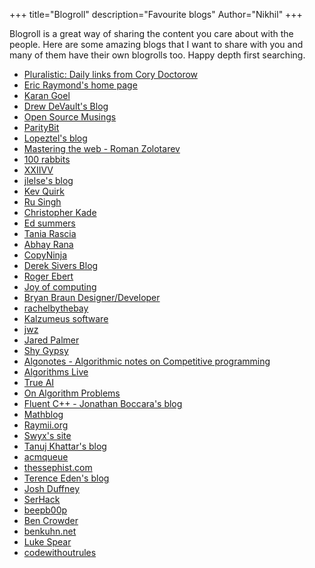+++
title="Blogroll"
description="Favourite blogs"
Author="Nikhil"
+++

Blogroll is a great way of sharing the content you care about with the people. Here are some amazing blogs that I want to share with you and many of them have their own blogrolls too. Happy depth first searching.
- [Pluralistic: Daily links from Cory Doctorow](https://pluralistic.net)
- [Eric Raymond's home page](https://www.catb.org/esr)
- [Karan Goel](https://goel.io)
- [Drew DeVault's Blog](https://drewdevault.com)
- [Open Source Musings](https://opensourcemusings.com)
- [ParityBit](https://paritybit.ca)
- [Lopeztel's blog](https://qua.name/lopeztel)
- [Mastering the web - Roman Zolotarev](https://romanzolotarev.com)
- [100 rabbits](https://100r.co)
- [XXIIVV](https://wiki.xxiivv.com)
- [jlelse's blog](https://jlelse.blog)
- [Kev Quirk](https://kevq.uk)
- [Ru Singh](https://rusingh.com)
- [Christopher Kade](https://christopherkade.com)
- [Ed summers](https://inkdroid.org)
- [Tania Rascia](https://www.taniarascia.com)
- [Abhay Rana](https://captnemo.in)
- [CopyNinja](https://copyninja.info)
- [Derek Sivers Blog](https://sive.rs/blog)
- [Roger Ebert](https://www.rogerebert.com)
- [Joy of computing](https://joy.recurse.com)
- [Bryan Braun Designer/Developer](https://bryanbraun.com)
- [rachelbythebay](https://rachelbythebay.com)
- [Kalzumeus software](https://www.kalzumeus.com)
- [jwz](https://www.jwz.org/blog/)
- [Jared Palmer](https://jaredpalmer.com)
- [Shy Gypsy](http://shygypsy.com)
- [Algonotes - Algorithmic notes on Competitive programming](http://www.algonotes.com)
- [Algorithms Live](https://algorithms-live.blogspot.com)
- [True AI](http://trueai.blogspot.com)
- [On Algorithm Problems](https://lbv-pc.blogspot.com)
- [Fluent C++ - Jonathan Boccara's blog](https://fluentcpp.com)
- [Mathblog](https://www.mathblog.dk)
- [Raymii.org](https://raymii.org)
- [Swyx's site](https://swyx.io)
- [Tanuj Khattar's blog](https://tanujkhattar.wordpress.com)
- [acmqueue](https://queue.acm.org)
- [thessephist.com](https://thesephist.com)
- [Terence Eden's blog](https://shkspr.mobi)
- [Josh Duffney](https://duffney.io)
- [SerHack](https://serhack.me)
- [beepb00p](https://beepb00p.xyz)
- [Ben Crowder](https://bencrowder.net)
- [benkuhn.net](https://benkuhn.net)
- [Luke Spear](https://lukespear.co.uk/blog)
- [codewithoutrules](https://codewithoutrules.com)
